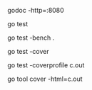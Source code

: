 godoc -http=:8080 

go test

go test -bench .

go test -cover

go test -coverprofile c.out

go tool cover -html=c.out
